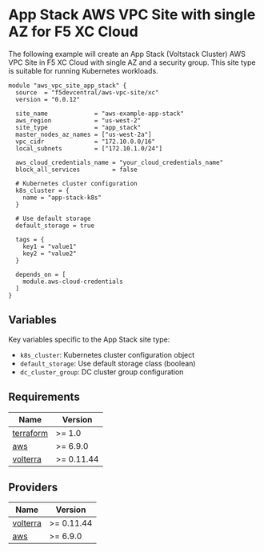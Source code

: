 # App Stack AWS VPC Site with single AZ for F5 XC Cloud

The following example will create an App Stack (Voltstack Cluster) AWS VPC Site in F5 XC Cloud with single AZ and a security group. This site type is suitable for running Kubernetes workloads.

```hcl
module "aws_vpc_site_app_stack" {
  source  = "f5devcentral/aws-vpc-site/xc"
  version = "0.0.12"

  site_name             = "aws-example-app-stack"
  aws_region            = "us-west-2"
  site_type             = "app_stack"
  master_nodes_az_names = ["us-west-2a"]
  vpc_cidr              = "172.10.0.0/16"
  local_subnets         = ["172.10.1.0/24"]

  aws_cloud_credentials_name = "your_cloud_credentials_name"
  block_all_services         = false

  # Kubernetes cluster configuration
  k8s_cluster = {
    name = "app-stack-k8s"
  }

  # Use default storage
  default_storage = true

  tags = {
    key1 = "value1"
    key2 = "value2"
  }

  depends_on = [ 
    module.aws-cloud-credentials
  ]
}
```

## Variables

Key variables specific to the App Stack site type:

- `k8s_cluster`: Kubernetes cluster configuration object
- `default_storage`: Use default storage class (boolean)
- `dc_cluster_group`: DC cluster group configuration

## Requirements

| Name                                                                                                                 | Version    |
| -------------------------------------------------------------------------------------------------------------------- | ---------- |
| <a name="requirement_terraform"></a> [terraform](https://www.terraform.io/)                                          | >= 1.0     |
| <a name="requirement_aws"></a> [aws](https://registry.terraform.io/providers/hashicorp/aws/latest)                   | >= 6.9.0   |
| <a name="requirement_volterra"></a> [volterra](https://registry.terraform.io/providers/volterraedge/volterra/latest) | >= 0.11.44 |

## Providers

| Name                                                                                                              | Version    |
| ----------------------------------------------------------------------------------------------------------------- | ---------- |
| <a name="provider_volterra"></a> [volterra](https://registry.terraform.io/providers/volterraedge/volterra/latest) | >= 0.11.44 |
| <a name="provider_aws"></a> [aws](https://registry.terraform.io/providers/hashicorp/aws/latest)                   | >= 6.9.0   |
